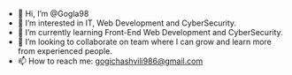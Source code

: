 - 👋 Hi, I’m @Gogla98
- 👀 I’m interested in IT, Web Development and CyberSecurity.
- 🌱 I’m currently learning Front-End Web Development and CyberSecurity.
- 💞️ I’m looking to collaborate on team where I can grow and learn more from experienced people.
- 📫 How to reach me: gogichashvili986@gmail.com

